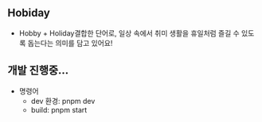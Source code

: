 ## Hobiday

- Hobby + Holiday결합한 단어로, 일상 속에서 취미 생활을 휴일처럼 즐길 수 있도록 돕는다는 의미를 담고 있어요!

## 개발 진행중...

- 명령어
  - dev 환경: pnpm dev
  - build: pnpm start
